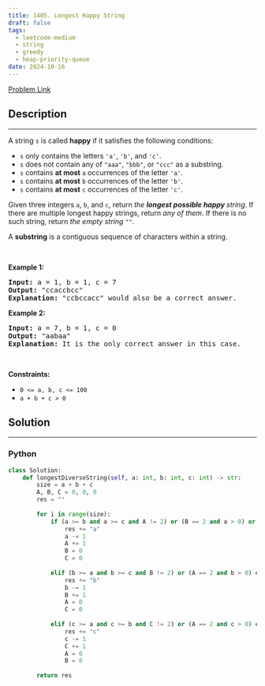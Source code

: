 ```yaml
---
title: 1405. Longest Happy String
draft: false
tags: 
  - leetcode-medium
  - string
  - greedy
  - heap-priority-queue
date: 2024-10-16
---
```


[Problem Link](https://leetcode.com/problems/longest-happy-string/)

## Description

---
<p>A string <code>s</code> is called <strong>happy</strong> if it satisfies the following conditions:</p>

<ul>
	<li><code>s</code> only contains the letters <code>&#39;a&#39;</code>, <code>&#39;b&#39;</code>, and <code>&#39;c&#39;</code>.</li>
	<li><code>s</code> does not contain any of <code>&quot;aaa&quot;</code>, <code>&quot;bbb&quot;</code>, or <code>&quot;ccc&quot;</code> as a substring.</li>
	<li><code>s</code> contains <strong>at most</strong> <code>a</code> occurrences of the letter <code>&#39;a&#39;</code>.</li>
	<li><code>s</code> contains <strong>at most</strong> <code>b</code> occurrences of the letter <code>&#39;b&#39;</code>.</li>
	<li><code>s</code> contains <strong>at most</strong> <code>c</code> occurrences of the letter <code>&#39;c&#39;</code>.</li>
</ul>

<p>Given three integers <code>a</code>, <code>b</code>, and <code>c</code>, return <em>the <strong>longest possible happy </strong>string</em>. If there are multiple longest happy strings, return <em>any of them</em>. If there is no such string, return <em>the empty string </em><code>&quot;&quot;</code>.</p>

<p>A <strong>substring</strong> is a contiguous sequence of characters within a string.</p>

<p>&nbsp;</p>
<p><strong class="example">Example 1:</strong></p>

<pre>
<strong>Input:</strong> a = 1, b = 1, c = 7
<strong>Output:</strong> &quot;ccaccbcc&quot;
<strong>Explanation:</strong> &quot;ccbccacc&quot; would also be a correct answer.
</pre>

<p><strong class="example">Example 2:</strong></p>

<pre>
<strong>Input:</strong> a = 7, b = 1, c = 0
<strong>Output:</strong> &quot;aabaa&quot;
<strong>Explanation:</strong> It is the only correct answer in this case.
</pre>

<p>&nbsp;</p>
<p><strong>Constraints:</strong></p>

<ul>
	<li><code>0 &lt;= a, b, c &lt;= 100</code></li>
	<li><code>a + b + c &gt; 0</code></li>
</ul>


## Solution

---
### Python
``` py title='longest-happy-string'
class Solution:
    def longestDiverseString(self, a: int, b: int, c: int) -> str:
        size = a + b + c
        A, B, C = 0, 0, 0
        res = ""
        
        for i in range(size):
            if (a >= b and a >= c and A != 2) or (B == 2 and a > 0) or (C == 2 and a > 0):
                res += "a"
                a -= 1
                A += 1
                B = 0
                C = 0
            
            elif (b >= a and b >= c and B != 2) or (A == 2 and b > 0) or (C == 2 and b > 0):
                res += "b"
                b -= 1
                B += 1
                A = 0
                C = 0
            
            elif (c >= a and c >= b and C != 2) or (A == 2 and c > 0) or (B == 2 and c > 0):
                res += "c"
                c -= 1
                C += 1
                A = 0
                B = 0
        
        return res
```

